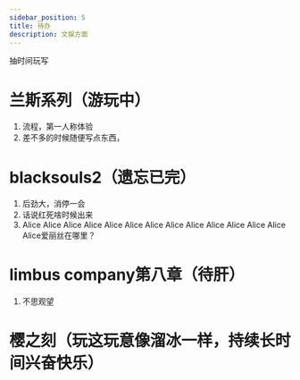 ```yaml
---
sidebar_position: 5
title: 待办
description: 文娱方面
---
```


抽时间玩写


# 兰斯系列（游玩中）
1. 流程，第一人称体验
2. 差不多的时候随便写点东西，

# blacksouls2（遗忘已完）
1. 后劲大，消停一会
2. 话说红死啥时候出来
3. Alice Alice Alice Alice Alice Alice Alice Alice Alice Alice Alice Alice Alice Alice爱丽丝在哪里？

# limbus company第八章（待肝）
1. 不思观望

# 樱之刻（玩这玩意像溜冰一样，持续长时间兴奋快乐）

